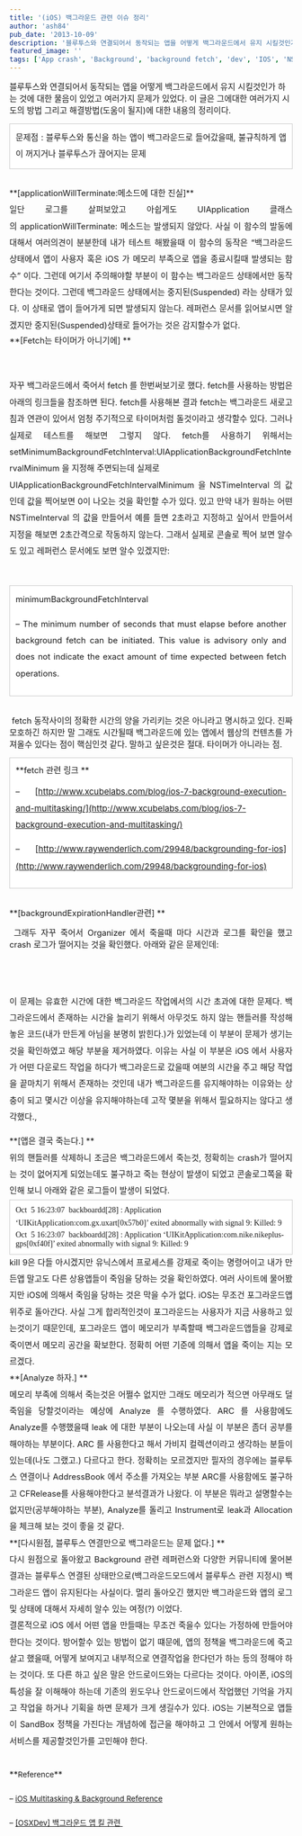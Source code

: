 ```yaml
---
title: '(iOS) 백그라운드 관련 이슈 정리'
author: 'ash84'
pub_date: '2013-10-09'
description: '블루투스와 연결되어서 동작되는 앱을 어떻게 백그라운드에서 유지 시킬것인가 하는 것에 대한 물음이 있었고 여러가지 문제가 있었다. 이 글은 그에대한 여러가지 시도의 방법 그리고 해결방법(도움이 될지)에 대한 내용의 정리이다.'
featured_image: ''
tags: ['App crash', 'Background', 'background fetch', 'dev', 'IOS', 'NSTimeInterval', '백그라운드', '블루투스']
---
```



<span style="font-size: 11pt;">블루투스와 연결되어서 동작되는 앱을 어떻게 백그라운드에서 유지 시킬것인가 하는 것에 대한 물음이 있었고 여러가지 문제가 있었다. 이 글은 그에대한 여러가지 시도의 방법 그리고 해결방법(도움이 될지)에 대한 내용의 정리이다. </span>

<div style="text-align: justify; line-height: 2;"></div><div class="txc-textbox" style="border: 1px solid #cbcbcb; background-color: #ffffff; padding: 10px;"><div style="text-align: justify; line-height: 2;"><span style="font-size: 11pt;">문제점 </span><span style="background-color: transparent; font-size: 11pt;">: 블루투스와 통신을 하는 앱이 백그라운드로 들어갔을때, </span><span style="background-color: transparent; font-size: 11pt; line-height: 2;">불규칙하게 앱이 꺼지거나 블루투스가 끊어지는 문제 </span></div></div><div style="text-align: justify; line-height: 2;"><span style="font-size: 11pt;"> </span></div><div style="text-align: justify; line-height: 2;">**<span style="font-size: 11pt;">[applicationWillTerminate</span><span style="font-size: 11pt;">:메소드에 대한 진실]</span>**</div><div style="text-align: justify; line-height: 2;"></div><div style="text-align: justify; line-height: 2;"><span style="font-size: 11pt;">일단 로그를 살펴보았고 아쉽게도 UIApplication 클래스의 applicationWillTerminate:</span><span style="font-size: 11pt;"> 메소드는 발생되지 않았다. 사실 이 함수의 발동에 대해서 여러의견이 분분한데 내가 테스트 해봤을때 이 함수의 동작은 “백그라운드 상태에서 앱이 사용자 혹은 iOS 가 메모리 부족으로 앱을 종료시킬때 발생되는 함수” 이다. 그런데 여기서 주의해야할 부분이 이 함수는 백그라운드 상태에서만 동작한다는 것이다. 그런데 백그라운드 상태에서는 중지된(Suspended) 라는 상태가 있다. 이 상태로 앱이 들어가게 되면 발생되지 않는다. 레퍼런스 문서를 읽어보시면 알겠지만 중지된(Suspended)상태로 들어가는 것은 감지할수가 없다. </span></div><div style="text-align: justify; line-height: 2;"></div><div style="text-align: justify; line-height: 2;"></div><div style="text-align: justify;"><span style="font-size: 11pt;">**[Fetch는 타이머가 아니기에] **</span>

<span style="font-size: 11pt; line-height: 2; background-color: transparent;"> </span>

<span style="font-size: 11pt; line-height: 2; background-color: transparent;">자꾸 백그라운드에서 죽어서 fetch 를 한번써보기로 했다. fetch를 사용하는 방법은 아래의 링크들을 참조하면 된다. fetch를 사용해본 결과 fetch는 백그라운드 새로고침과 연관이 있어서 엄청 주기적으로 타이머처럼 돌것이라고 생각할수 있다. 그러나 실제로 테스트를 해보면 그렇지 않다. fetch를 사용하기 위해서는 setMinimumBackgroundFetchInterval:UIApplicationBackgroundFetchIntervalMinimum 을 지정해 주면되는데 실제로  
 UIApplicationBackgroundFetchIntervalMinimum 을 NSTimeInterval 의 값인데 값을 찍어보면 0이 나오는 것을 확인할 수가 있다. 있고 만약 내가 원하는 어떤 NSTimeInterval 의 값을 만들어서 예를 들면 2초라고 지정하고 싶어서 만들어서 지정을 해보면 2초간격으로 작동하지 않는다. 그래서 실제로 콘솔로 찍어 보면 알수도 있고 레퍼런스 문서에도 보면 알수 있겠지만:</span>

<span style="font-size: 11pt;"> </span>

<div class="txc-textbox" style="line-height: 2; border: 1px solid #cbcbcb; background-color: #ffffff; padding: 10px;"><span style="font-size: 11pt;">minimumBackgroundFetchInterval </span>

<span style="font-size: 11pt;">– The minimum number of seconds that must elapse before another background fetch can be initiated. This value is advisory only and does not indicate the exact amount of time expected between fetch operations. </span>

</div><span style="font-size: 11pt;"> </span>

<span style="font-size: 11pt;"> fetch 동작사이의 정확한 시간의 양을 가리키는 것은 아니라고 명시하고 있다. 진짜 모호하긴 하지만 말 그래도 시간될때 백그라운드에 있는 앱에서 웹상의 컨텐츠를 가져올수 있다는 점이 핵심인것 같다. 말하고 싶은것은 절대. 타이머가 아니라는 점. </span>

<div class="txc-textbox" style="border: 1px solid #cbcbcb; background-color: #ffffff; padding: 10px;"><span style="font-size: 11pt;">**fetch 관련 링크 **</span>

<span style="line-height: 2; font-size: 11pt;">– </span><span style="background-color: transparent; font-size: 15px; line-height: 29px;">[http://www.xcubelabs.com/blog/ios-7-background-execution-and-multitasking/](http://www.xcubelabs.com/blog/ios-7-background-execution-and-multitasking/)</span>

<span style="line-height: 2; font-size: 11pt;">– </span><span style="background-color: transparent; font-size: 15px; line-height: 29px;">[http://www.raywenderlich.com/29948/backgrounding-for-ios](http://www.raywenderlich.com/29948/backgrounding-for-ios)</span>

</div><span style="font-size: 11pt;"> </span>

<span style="font-size: 11pt;">**[backgroundExpirationHandler관련] **</span>

<span style="font-size: 11pt;"> 그래두 자꾸 죽어서 Organizer 에서 죽을때 마다 시간과 로그를 확인을 했고 crash 로그가 떨어지는 것을 확인했다. 아래와 같은 문제인데:</span>

<span style="font-size: 11pt;"> </span>

<script src="https://gist.github.com/AhnSeongHyun/6895592.js"></script>

<span style="font-size: 11pt;"> </span>

<span style="background-color: transparent; font-size: 11pt; line-height: 2;">이 문제는 유효한 시간에 대한 백그라운드 작업에서의 시간 초과에 대한 문제다. 백그라운드에서 존재하는 시간을 늘리기 위해서 아무것도 하지 않는 핸들러를 작성해 놓은 코드(내가 만든게 아님을 분명히 밝힌다.)가 있었는데 이 부분이 문제가 생기는 것을 확인하였고 해당 부분을 제거하였다. 이유는 사실 이 부분은 iOS 에서 사용자가 어떤 다운로드 작업을 하다가 백그라운드로 갔을때 여분의 시간을 주고 해당 작업을 끝마치기 위해서 존재하는 것인데 내가 백그라운드를 유지해야하는 이유와는 상충이 되고 몇시간 이상을 유지해야하는데 고작 몇분을 위해서 필요하지는 않다고 생각했다., </span>

</div><div style="text-align: justify; line-height: 2;"><bkprocessassertion:0x1d569690]]><bkprocessassertion:0x1d56abb0]]><bkprocessassertion:0x1d56b580]]></div><div style="text-align: justify; line-height: 2;"><bkprocessassertion:0x1d569690]]><bkprocessassertion:0x1d56abb0]]><bkprocessassertion:0x1d56b580]]><span style="font-size: 11pt;">**[앱은 결국 죽는다.]  
**</span></div><div style="text-align: justify; line-height: 2;"><bkprocessassertion:0x1d569690]]><bkprocessassertion:0x1d56abb0]]><bkprocessassertion:0x1d56b580]]></div><div style="text-align: justify; line-height: 2;"><bkprocessassertion:0x1d569690]]><bkprocessassertion:0x1d56abb0]]><bkprocessassertion:0x1d56b580]]><span style="font-size: 11pt;">위의 핸들러를 삭제하니 조금은 백그라운드에서 죽는것, 정확히는 crash가 떨어지는 것이 없어지게 되었는데도 불구하고 죽는 현상이 발생이 되었고 콘솔로그쪽을 확인해 보니 아래와 같은 로그들이 발생이 되었다. </span></div><div style="text-align: justify; line-height: 2;"><bkprocessassertion:0x1d569690]]><bkprocessassertion:0x1d56abb0]]><bkprocessassertion:0x1d56b580]]></div><div class="txc-textbox" style="border: 1px solid #cbcbcb; background-color: #ffffff; padding: 10px;"><div style="text-align: left; line-height: 2;"><span style="font-size: 14px; line-height: normal; font-family: 'Nanum Gothic';">Oct  5 16:23:07  backboardd[28] <Warning>: Application ‘UIKitApplication:com.gx.uxart[0x57b0]’ exited abnormally with signal 9: Killed: 9</span>  
<span style="font-size: 14px; line-height: normal; font-family: 'Nanum Gothic';"> </span>  
<span style="font-size: 14px; line-height: normal; font-family: 'Nanum Gothic';">Oct  5 16:23:07  backboardd[28] <Warning>: Application ‘UIKitApplication:com.nike.nikeplus-gps[0xf40f]’ exited abnormally with signal 9: Killed: 9</span></div></div><div style="text-align: justify; line-height: 2;"><bkprocessassertion:0x1d569690]]><bkprocessassertion:0x1d56abb0]]><bkprocessassertion:0x1d56b580]]><span style="font-size: 11pt;">  
</span></div><div style="text-align: justify; line-height: 2;"><bkprocessassertion:0x1d569690]]><bkprocessassertion:0x1d56abb0]]><bkprocessassertion:0x1d56b580]]><span style="font-size: 11pt;">kill 9은 다들 아시겠지만 유닉스에서 프로세스를 강제로 죽이는 명령어이고 내가 만든앱 말고도 다른 상용앱들이 죽임을 당하는 것을 확인하였다. 여러 사이트에 물어봤지만 iOS에 의해서 죽임을 당하는 것은 막을 수가 없다. iOS는 무조건 포그라운드앱 위주로 돌아간다. 사실 그게 합리적인것이 포그라운드는 사용자가 지금 사용하고 있는것이기 때문인데, 포그라운드 앱이 메모리가 부족할때 백그라운드앱들을 강제로 죽이면서 메모리 공간을 확보한다. 정확히 어떤 기준에 의해서 앱을 죽이는 지는 모르겠다. </span></div><div style="text-align: justify; line-height: 2;"><bkprocessassertion:0x1d569690]]><bkprocessassertion:0x1d56abb0]]><bkprocessassertion:0x1d56b580]]></div><div style="text-align: justify; line-height: 2;"><bkprocessassertion:0x1d569690]]><bkprocessassertion:0x1d56abb0]]><bkprocessassertion:0x1d56b580]]></div><div style="text-align: justify; line-height: 2;"><bkprocessassertion:0x1d569690]]><bkprocessassertion:0x1d56abb0]]><bkprocessassertion:0x1d56b580]]><span style="font-size: 11pt;">**[Analyze 하자.] **</span></div><div style="text-align: justify; line-height: 2;"><bkprocessassertion:0x1d569690]]><bkprocessassertion:0x1d56abb0]]><bkprocessassertion:0x1d56b580]]></div><div style="text-align: justify; line-height: 2;"><bkprocessassertion:0x1d569690]]><bkprocessassertion:0x1d56abb0]]><bkprocessassertion:0x1d56b580]]><span style="font-size: 11pt;">메모리 부족에 의해서 죽는것은 어쩔수 없지만 그래도 메모리가 적으면 아무래도 덜 죽임을 당할것이라는 예상에 Analyze 를 수행하였다. ARC 를 사용함에도 Analyze를 수행했을때 leak 에 대한 부분이 나오는데 사실 이 부분은 좀더 공부를 해야하는 부분이다. ARC 를 사용한다고 해서 가비지 컬렉션이라고 생각하는 분들이 있는데(나도 그랬고.) 다르다고 한다. 정확히는 모르겠지만 필자의 경우에는 블루투스 연결이나 AddressBook 에서 주소를 가져오는 부분 ARC를 사용함에도 불구하고 CFRelease를 사용해야한다고 분석결과가 나왔다. 이 부분은 뭐라고 설명할수는 없지만(공부해야하는 부분), Analyze를 돌리고 Instrument로 leak과 Allocation을 체크해 보는 것이 좋을 것 같다.</span></div><div style="text-align: justify; line-height: 2;"><bkprocessassertion:0x1d569690]]><bkprocessassertion:0x1d56abb0]]><bkprocessassertion:0x1d56b580]]></div><div style="text-align: justify; line-height: 2;"><bkprocessassertion:0x1d569690]]><bkprocessassertion:0x1d56abb0]]><bkprocessassertion:0x1d56b580]]><span style="font-size: 11pt;">  
</span></div><div style="text-align: justify; line-height: 2;"><bkprocessassertion:0x1d569690]]><bkprocessassertion:0x1d56abb0]]><bkprocessassertion:0x1d56b580]]><span style="font-size: 11pt;">**[다시원점, 블루투스 연결만으로 백그라운드는 문제 없다.]  
**</span></div><div style="text-align: justify; line-height: 2;"><bkprocessassertion:0x1d569690]]><bkprocessassertion:0x1d56abb0]]><bkprocessassertion:0x1d56b580]]></div><div style="text-align: justify; line-height: 2;"><bkprocessassertion:0x1d569690]]><bkprocessassertion:0x1d56abb0]]><bkprocessassertion:0x1d56b580]]><span style="font-size: 11pt;">다시 원점으로 돌아왔고 Background 관련 레퍼런스와 다양한 커뮤니티에 물어본 결과는 블루투스 연결된 상태만으로(백그라운드모드에서 블루투스 관련 지정시) 백그라운드 앱이 유지된다는 사실이다. 멀리 돌아오긴 했지만 백그라운드와 앱의 로그 및 상태에 대해서 자세히 알수 있는 여정(?) 이었다. </span> </div><div style="text-align: justify; line-height: 2;"><bkprocessassertion:0x1d569690]]><bkprocessassertion:0x1d56abb0]]><bkprocessassertion:0x1d56b580]]><span style="font-size: 11pt;">결론적으로 iOS 에서 어떤 앱을 만들때는 무조건 죽을수 있다는 가정하에 만들어야 한다는 것이다. 방어할수 있는 방법이 없기 떄문에, 앱의 정책을 백그라운드에 죽고 살고 했을때, 어떻게 보여지고 내부적으로 연결작업을 한다던가 하는 등의 정해야 하는 것이다. 또 다른 하고 싶은 말은 안드로이드와는 다르다는 것이다. 아이폰, iOS의 특성을 잘 이해해야 하는데 기존의 윈도우나 안드로이드에서 작업했던 기억을 가지고 작업을 하거나 기획을 하면 문제가 크게 생길수가 있다. iOS는 기본적으로 앱들이 SandBox 정책을 가진다는 개념하에 접근을 해야하고 그 안에서 어떻게 원하는 서비스를 제공할것인가를 고민해야 한다.</span></div><div style="text-align: justify;"><span style="font-size: 15px; line-height: 29px;"> </span></div><div style="text-align: justify;"><span style="font-size: 15px; line-height: 29px;">**<span style="font-size: 10pt;">Reference</span>**</span>

<span style="font-size: 15px; line-height: 29px;"><span style="font-size: 10pt;">– </span>[<span style="font-size: 10pt;">iOS Multitasking & Background Reference</span>](https://developer.apple.com/library/ios/documentation/iphone/conceptual/iphoneosprogrammingguide/ManagingYourApplicationsFlow/ManagingYourApplicationsFlow.html)</span>

<span style="font-size: 15px; line-height: 29px;"><span style="font-size: 10pt;">– </span>[<span style="font-size: 10pt;">[OSXDev] 백그라운드 앱 킬 관련 </span>](http://osxdev.org/forum/index.php?threads/%EC%A7%88%EB%AC%B8-%EB%B0%B1%EA%B7%B8%EB%9D%BC%EC%9A%B4%EB%93%9C-%EC%95%B1-kill-%EA%B4%80%EB%A0%A8.272/)</span>

 

</div>

